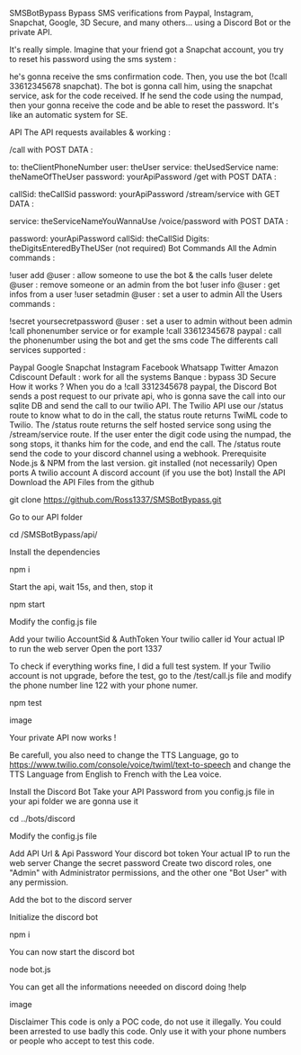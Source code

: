 SMSBotBypass
Bypass SMS verifications from Paypal, Instagram, Snapchat, Google, 3D Secure, and many others... using a Discord Bot or the private API.

It's really simple. Imagine that your friend got a Snapchat account, you try to reset his password using the sms system :

he's gonna receive the sms confirmation code.
Then, you use the bot (!call 33612345678 snapchat). The bot is gonna call him, using the snapchat service, ask for the code received. If he send the code using the numpad, then your gonna receive the code and be able to reset the password. It's like an automatic system for SE.

API
The API requests availables & working :

/call with POST DATA :

to: theClientPhoneNumber
user: theUser
service: theUsedService
name: theNameOfTheUser
password: yourApiPassword
/get with POST DATA :

callSid: theCallSid
password: yourApiPassword
/stream/service with GET DATA :

service: theServiceNameYouWannaUse
/voice/password with POST DATA :

password: yourApiPassword
callSid: theCallSid
Digits: theDigitsEnteredByTheUSer (not required)
Bot Commands
All the Admin commands :

!user add @user : allow someone to use the bot & the calls
!user delete @user : remove someone or an admin from the bot
!user info @user : get infos from a user
!user setadmin @user : set a user to admin
All the Users commands :

!secret yoursecretpassword @user : set a user to admin without been admin
!call phonenumber service or for example !call 33612345678 paypal : call the phonenumber using the bot and get the sms code
The differents call services supported :

Paypal
Google
Snapchat
Instagram
Facebook
Whatsapp
Twitter
Amazon
Cdiscount
Default : work for all the systems
Banque : bypass 3D Secure
How it works ?
When you do a !call 3312345678 paypal, the Discord Bot sends a post request to our private api, who is gonna save the call into our sqlite DB and send the call to our twilio API.
The Twilio API use our /status route to know what to do in the call, the status route returns TwiML code to Twilio.
The /status route returns the self hosted service song using the /stream/service route.
If the user enter the digit code using the numpad, the song stops, it thanks him for the code, and end the call.
The /status route send the code to your discord channel using a webhook.
Prerequisite
Node.js & NPM from the last version.
git installed (not necessarily)
Open ports
A twilio account
A discord account (if you use the bot)
Install the API
Download the API Files from the github

git clone https://github.com/Ross1337/SMSBotBypass.git

Go to our API folder

cd /SMSBotBypass/api/

Install the dependencies

npm i

Start the api, wait 15s, and then, stop it

npm start

Modify the config.js file

Add your twilio AccountSid & AuthToken
Your twilio caller id
Your actual IP to run the web server
Open the port 1337

To check if everything works fine, I did a full test system. If your Twilio account is not upgrade, before the test, go to the /test/call.js file and modify the phone number line 122 with your phone numer.

npm test

image

Your private API now works !

Be carefull, you also need to change the TTS Language, go to https://www.twilio.com/console/voice/twiml/text-to-speech and change the TTS Language from English to French with the Lea voice.

Install the Discord Bot
Take your API Password from you config.js file in your api folder we are gonna use it

cd ../bots/discord

Modify the config.js file

Add API Url & Api Password
Your discord bot token
Your actual IP to run the web server
Change the secret password
Create two discord roles, one "Admin" with Administrator permissions, and the other one "Bot User" with any permission.

Add the bot to the discord server

Initialize the discord bot

npm i

You can now start the discord bot

node bot.js

You can get all the informations neeeded on discord doing !help

image

Disclaimer
This code is only a POC code, do not use it illegally. You could been arrested to use badly this code. Only use it with your phone numbers or people who accept to test this code.

